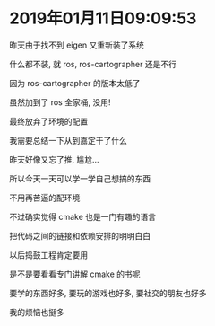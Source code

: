 # 2019年01月11日09:09:53

昨天由于找不到 eigen 又重新装了系统

什么都不装, 就 ros, ros-cartographer 还是不行

因为 ros-cartographer 的版本太低了

虽然加到了 ros 全家桶, 没用!

最终放弃了环境的配置



我需要总结一下从到嘉定干了什么

昨天好像又忘了推, 尴尬...



所以今天一天可以学一学自己想搞的东西

不用再苦逼的配环境

不过确实觉得 cmake 也是一门有趣的语言

把代码之间的链接和依赖安排的明明白白

以后捣鼓工程肯定要用

是不是要看看专门讲解 cmake 的书呢

要学的东西好多, 要玩的游戏也好多, 要社交的朋友也好多

我的烦恼也挺多